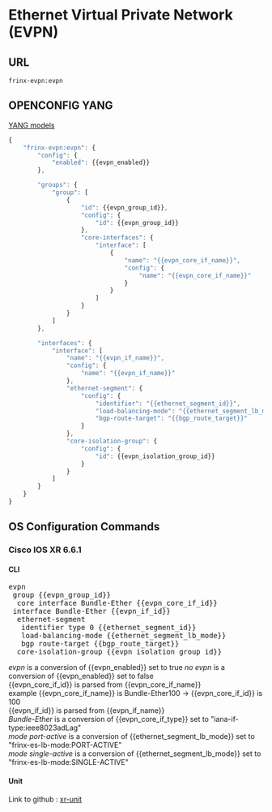 # Ethernet Virtual Private Network (EVPN)

## URL

```
frinx-evpn:evpn
```

## OPENCONFIG YANG

[YANG models](https://github.com/FRINXio/openconfig/tree/master/evpn/src/main/yang)

```javascript
{
    "frinx-evpn:evpn": {
        "config": {
            "enabled": {{evpn_enabled}}
        },

        "groups": {
            "group": [
                {
                    "id": {{evpn_group_id}},
                    "config": {
                        "id": {{evpn_group_id}}
                    },
                    "core-interfaces": {
                        "interface": [
                            {
                                "name": "{{evpn_core_if_name}}",
                                "config": {
                                    "name": "{{evpn_core_if_name}}"
                                }
                            }
                        ]
                    }
                }
            ]
        },

        "interfaces": {
            "interface": [
                "name": "{{evpn_if_name}}",
                "config": {
                    "name": "{{evpn_if_name}}"
                },
                "ethernet-segment": {
                    "config": {
                        "identifier": "{{ethernet_segment_id}}",
                        "load-balancing-mode": "{{ethernet_segment_lb_mode}}",
                        "bgp-route-target": "{{bgp_route_target}}"
                    }
                },
                "core-isolation-group": {
                    "config": {
                        "id": {{evpn_isolation_group_id}}
                    }
                }
            ]
        }
    }
}
```

## OS Configuration Commands

### Cisco IOS XR 6.6.1

#### CLI

<pre>
evpn
 group {{evpn_group_id}}
  core interface Bundle-Ether {{evpn_core_if_id}}
 interface Bundle-Ether {{evpn_if_id}}
  ethernet-segment
   identifier type 0 {{ethernet_segment_id}}
   load-balancing-mode {{ethernet_segment_lb_mode}}
   bgp route-target {{bgp_route_target}}
  core-isolation-group {{evpn_isolation_group_id}}
</pre>

*evpn* is a conversion of {{evpn_enabled}} set to true
*no evpn* is a conversion of {{evpn_enabled}} set to false  
{{evpn_core_if_id}} is parsed from {{evpn_core_if_name}}  
example {{evpn_core_if_name}} is Bundle-Ether100 -> {{evpn_core_if_id}} is 100  
{{evpn_if_id}} is parsed from {{evpn_if_name}}  
*Bundle-Ether* is a conversion of {{evpn_core_if_type}} set to "iana-if-type:ieee8023adLag"  
*mode port-active* is a conversion of {{ethernet_segment_lb_mode}} set to "frinx-es-lb-mode:PORT-ACTIVE"  
*mode single-active* is a conversion of {{ethernet_segment_lb_mode}} set to "frinx-es-lb-mode:SINGLE-ACTIVE"  

#### Unit

Link to github : [xr-unit](https://github.com/FRINXio/unitopo-units/tree/master/xr/xr-7-evpn)

